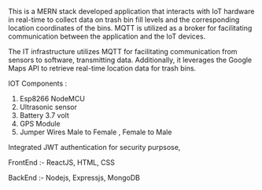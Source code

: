 This is a MERN stack developed application that interacts with IoT hardware in real-time to collect data on trash bin fill levels and the corresponding location coordinates of the bins. MQTT is utilized as a broker for facilitating communication between the application and the IoT devices.

The IT infrastructure utilizes MQTT for facilitating communication from sensors to software, transmitting data. Additionally, it leverages the Google Maps API to retrieve real-time location data for trash bins.

IOT Components :
1) Esp8266 NodeMCU
2) Ultrasonic sensor
3) Battery 3.7 volt
4) GPS Module
5) Jumper Wires Male to Female , Female to Male

Integrated JWT authentication for security purpsose, 

FrontEnd :- ReactJS, HTML, CSS

BackEnd :- Nodejs, Expressjs, MongoDB


